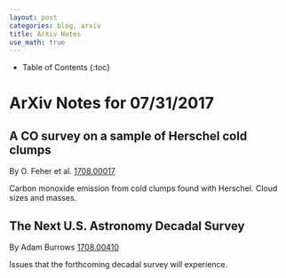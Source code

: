 ```yaml
---
layout: post
categories: blog, arxiv
title: ArXiv Notes
use_math: true
---
```


* Table of Contents
{:toc}


# ArXiv Notes for 07/31/2017

## A CO survey on a sample of Herschel cold clumps

By O. Feher et al. [1708.00017](https://arxiv.org/abs/1708.00017)

Carbon monoxide emission from cold clumps found with Herschel.
Cloud sizes and masses.

## The Next U.S. Astronomy Decadal Survey

By Adam Burrows [1708.00410](https://arxiv.org/abs/1708.00410)

Issues that the forthcoming decadal survey will experience.
